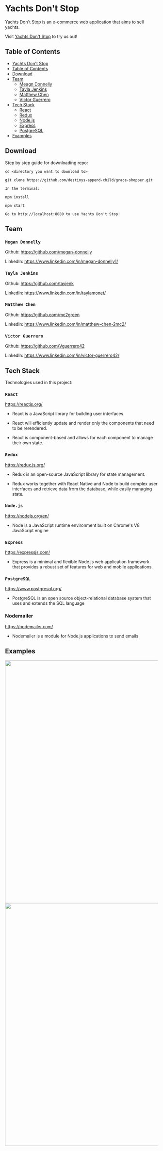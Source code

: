 # Yachts Don't Stop

Yachts Don't Stop is an e-commerce web application that aims to sell yachts.

Visit [Yachts Don't Stop](https://grace-shopper-yacht-store.herokuapp.com) to try us out!

## Table of Contents

- [Yachts Don't Stop](#Yachts-Don't-Stop)
- [Table of Contents](#Table-of-Contents)
- [Download](#Download)
- [Team](#Team)
  - [Meagn Donnelly](#Megan-Donnelly)
  - [Tayla Jenkins](#Tayla-Jenkins)
  - [Matthew Chen](#Matthew-Chen)
  - [Victor Guerrero](#Victor-Guerrero)
- [Tech Stack](#Tech-Stack)
  - [React](#React)
  - [Redux](#Redux)
  - [Node.js](#Node.js)
  - [Express](#Express)
  - [PostgreSQL](#PostgreSQL)
- [Examples](#Examples)

## Download

Step by step guide for downloading repo:

```
cd <directory you want to download to>

git clone https://github.com/destinys-append-child/grace-shopper.git

In the terminal:

npm install

npm start

Go to http://localhost:8080 to use Yachts Don't Stop!
```

## Team

### `Megan Donnelly`

Github: https://github.com/megan-donnelly

LinkedIn: https://www.linkedin.com/in/megan-donnelly1/

### `Tayla Jenkins`

Github: https://github.com/tayjenk

LinkedIn: https://www.linkedin.com/in/taylamonet/

### `Matthew Chen`

Github: https://github.com/mc2green

LinkedIn: https://www.linkedin.com/in/matthew-chen-2mc2/

### `Victor Guerrero`

Github: https://github.com/Vguerrero42

LinkedIn: https://www.linkedin.com/in/victor-guerrero42/

## Tech Stack

Technologies used in this project:

### `React`

https://reactjs.org/

- React is a JavaScript library for building user interfaces.

- React will efficiently update and render only the components that need to be rerendered.

- React is component-based and allows for each component to manage their own state.

### `Redux`

https://redux.js.org/

- Redux is an open-source JavaScript library for state management.

- Redux works together with React Native and Node to build complex user interfaces and retrieve data from the database, while easily managing state.

### `Node.js`

https://nodejs.org/en/

- Node is a JavaScript runtime environment built on Chrome's V8 JavaScript engine

### `Express`

https://expressjs.com/

- Express is a minimal and flexible Node.js web application framework that provides a robust set of features for web and mobile applications.

### `PostgreSQL`

https://www.postgresql.org/

- PostgreSQL is an open source object-relational database system that uses and extends the SQL language

### Nodemailer

https://nodemailer.com/

- Nodemailer is a module for Node.js applications to send emails

## Examples

<img src='https://github.com/Vue-gles/sole-mate/blob/master/public/home.png' width='800' />

<img src='https://github.com/Vue-gles/sole-mate/blob/master/public/cart.png' width='800' />
